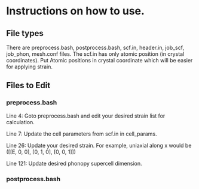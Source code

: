 # Instructions on how to use.

## File types
There are preprocess.bash, postprocess.bash, scf.in, header.in, job_scf, job_phon, mesh.conf files. The scf.in has only atomic position (in crystal coordinates). Put Atomic positions in crystal coordinate which will be easier for applying strain.


## Files to Edit
### preprocess.bash 
Line 4: Goto preprocess.bash and edit your desired strain list for calculation.

Line 7: Update the cell parameters from scf.in in cell_params.

Line 26: Update your desired strain. For example, uniaxial along x would be ([[E, 0, 0], [0, 1, 0], [0, 0, 1]]) 

Line 121: Update desired phonopy supercell dimension.

### postprocess.bash




